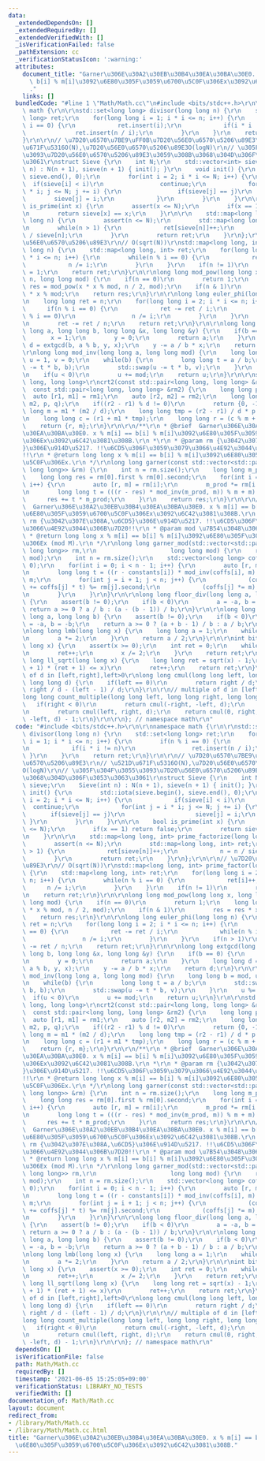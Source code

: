 ```yaml
---
data:
  _extendedDependsOn: []
  _extendedRequiredBy: []
  _extendedVerifiedWith: []
  _isVerificationFailed: false
  _pathExtension: cc
  _verificationStatusIcon: ':warning:'
  attributes:
    document_title: "Garner\u306E\u30A2\u30EB\u30B4\u30EA\u30BA\u30E0. x % m[i] ==\
      \ b[i] % m[i]\u3092\u6E80\u305F\u3059\u6700\u5C0F\u306Ex\u3092\u6C42\u3081\u308B\
      ."
    links: []
  bundledCode: "#line 1 \"Math/Math.cc\"\n#include <bits/stdc++.h>\r\n\r\nnamespace\
    \ math {\r\n\r\nstd::set<long long> divisor(long long n) {\r\n    std::set<long\
    \ long> ret;\r\n    for(long long i = 1; i * i <= n; i++) {\r\n        if(n %\
    \ i == 0) {\r\n            ret.insert(i);\r\n            if(i * i != n)\r\n  \
    \              ret.insert(n / i);\r\n        }\r\n    }\r\n    return ret;\r\n\
    }\r\n\r\n// \u7D20\u6570\u7BE9\uFF0B\u7D20\u56E0\u6570\u5206\u89E3\r\n// \u521D\
    \u671F\u5316O(N),\u7D20\u56E0\u6570\u5206\u89E3O(logN)\r\n// \u305F\u304F\u3055\
    \u3093\u7D20\u56E0\u6570\u5206\u89E3\u3059\u308B\u3068\u304D\u306F\u3053\u3063\
    \u3061\r\nstruct Sieve {\r\n    int N;\r\n    std::vector<int> sieve;\r\n    Sieve(int\
    \ n) : N(n + 1), sieve(n + 1) { init(); }\r\n    void init() {\r\n        std::iota(sieve.begin(),\
    \ sieve.end(), 0);\r\n        for(int i = 2; i * i <= N; i++) {\r\n          \
    \  if(sieve[i] < i)\r\n                continue;\r\n            for(int j = i\
    \ * i; j <= N; j += i) {\r\n                if(sieve[j] == j)\r\n            \
    \        sieve[j] = i;\r\n            }\r\n        }\r\n    }\r\n\r\n    bool\
    \ is_prime(int x) {\r\n        assert(x <= N);\r\n        if(x == 1) return false;\r\
    \n        return sieve[x] == x;\r\n    }\r\n\r\n    std::map<long long, int> prime_factorize(long\
    \ long n) {\r\n        assert(n <= N);\r\n        std::map<long long, int> ret;\r\
    \n        while(n > 1) {\r\n            ret[sieve[n]]++;\r\n            n = n\
    \ / sieve[n];\r\n        }\r\n        return ret;\r\n    }\r\n};\r\n\r\n// \u7D20\
    \u56E0\u6570\u5206\u89E3\r\n// O(sqrt(N))\r\nstd::map<long long, int> prime_factor(long\
    \ long n) {\r\n    std::map<long long, int> ret;\r\n    for(long long i = 2; i\
    \ * i <= n; i++) {\r\n        while(n % i == 0) {\r\n            ret[i]++;\r\n\
    \            n /= i;\r\n        }\r\n    }\r\n    if(n != 1)\r\n        ret[n]\
    \ = 1;\r\n    return ret;\r\n}\r\n\r\nlong long mod_pow(long long x, long long\
    \ n, long long mod) {\r\n    if(n == 0)\r\n        return 1;\r\n    long long\
    \ res = mod_pow(x * x % mod, n / 2, mod);\r\n    if(n & 1)\r\n        res = res\
    \ * x % mod;\r\n    return res;\r\n}\r\n\r\nlong long euler_phi(long long n) {\r\
    \n    long long ret = n;\r\n    for(long long i = 2; i * i <= n; i++) {\r\n  \
    \      if(n % i == 0) {\r\n            ret -= ret / i;\r\n            while(n\
    \ % i == 0)\r\n                n /= i;\r\n        }\r\n    }\r\n    if(n > 1)\r\
    \n        ret -= ret / n;\r\n    return ret;\r\n}\r\n\r\nlong long extgcd(long\
    \ long a, long long b, long long &x, long long &y) {\r\n    if(b == 0) {\r\n \
    \       x = 1;\r\n        y = 0;\r\n        return a;\r\n    }\r\n    long long\
    \ d = extgcd(b, a % b, y, x);\r\n    y -= a / b * x;\r\n    return d;\r\n}\r\n\
    \r\nlong long mod_inv(long long a, long long mod) {\r\n    long long b = mod,\
    \ u = 1, v = 0;\r\n    while(b) {\r\n        long long t = a / b;\r\n        std::swap(a\
    \ -= t * b, b);\r\n        std::swap(u -= t * b, v);\r\n    }\r\n    u %= mod;\r\
    \n    if(u < 0)\r\n        u += mod;\r\n    return u;\r\n}\r\n\r\nstd::pair<long\
    \ long, long long>\r\ncrt2(const std::pair<long long, long long> &rm1,\r\n   \
    \  const std::pair<long long, long long> &rm2) {\r\n    long long p, q;\r\n  \
    \  auto [r1, m1] = rm1;\r\n    auto [r2, m2] = rm2;\r\n    long long d = extgcd(r1,\
    \ m2, p, q);\r\n    if((r2 - r1) % d != 0)\r\n        return {0, -1};\r\n    long\
    \ long m = m1 * (m2 / d);\r\n    long long tmp = (r2 - r1) / d * p % (m2 / d);\r\
    \n    long long c = (r1 + m1 * tmp);\r\n    long long r = (c % m + m) % m;\r\n\
    \    return {r, m};\r\n}\r\n\r\n/**\r\n * @brief  Garner\u306E\u30A2\u30EB\u30B4\
    \u30EA\u30BA\u30E0. x % m[i] == b[i] % m[i]\u3092\u6E80\u305F\u3059\u6700\u5C0F\
    \u306Ex\u3092\u6C42\u3081\u308B.\r\n *\r\n * @param rm {\u3042\u307E\u308A,\u6CD5\
    }\u306E\u914D\u5217. !!\u6CD5\u306F\u3059\u3079\u3066\u4E92\u3044\u306B\u7D20\
    !!\r\n * @return long long x % m[i] == b[i] % m[i]\u3092\u6E80\u305F\u3059\u6700\
    \u5C0F\u306Ex.\r\n */\r\nlong long garner(const std::vector<std::pair<long long,\
    \ long long>> &rm) {\r\n    int n = rm.size();\r\n    long long m_prod = 1;\r\n\
    \    long long res = rm[0].first % rm[0].second;\r\n    for(int i = 1; i < n;\
    \ i++) {\r\n        auto [r, m] = rm[i];\r\n        m_prod *= rm[i - 1].second;\r\
    \n        long long t = (((r - res) * mod_inv(m_prod, m)) % m + m) % m;\r\n  \
    \      res += t * m_prod;\r\n    }\r\n    return res;\r\n}\r\n\r\n/**\r\n * @brief\
    \  Garner\u306E\u30A2\u30EB\u30B4\u30EA\u30BA\u30E0. x % m[i] == b[i] % m[i]\u3092\
    \u6E80\u305F\u3059\u6700\u5C0F\u306Ex\u3092\u6C42\u3081\u308B.\r\n *\r\n * @param\
    \ rm {\u3042\u307E\u308A,\u6CD5}\u306E\u914D\u5217. !!\u6CD5\u306F\u3059\u3079\
    \u3066\u4E92\u3044\u306B\u7D20!!\r\n * @param mod \u7B54\u3048\u306E\u6CD5.\r\n\
    \ * @return long long x % m[i] == b[i] % m[i]\u3092\u6E80\u305F\u3059\u6700\u5C0F\
    \u306Ex (mod M).\r\n */\r\nlong long garner_mod(std::vector<std::pair<long long,\
    \ long long>> rm,\r\n                     long long mod) {\r\n    rm.emplace_back(0,\
    \ mod);\r\n    int n = rm.size();\r\n    std::vector<long long> coffs(n, 1), constants(n,\
    \ 0);\r\n    for(int i = 0; i < n - 1; i++) {\r\n        auto [r, m] = rm[i];\r\
    \n        long long t = ((r - constants[i]) * mod_inv(coffs[i], m) % m + m) &\
    \ m;\r\n        for(int j = i + 1; j < n; j++) {\r\n            (constants[j]\
    \ += coffs[j] * t) %= rm[j].second;\r\n            (coffs[j] *= m) %= rm[j].second;\r\
    \n        }\r\n    }\r\n}\r\n\r\nlong long floor_div(long long a, long long b)\
    \ {\r\n    assert(b != 0);\r\n    if(b < 0)\r\n        a = -a, b = -b;\r\n   \
    \ return a >= 0 ? a / b : (a - (b - 1)) / b;\r\n}\r\n\r\nlong long ceil_div(long\
    \ long a, long long b) {\r\n    assert(b != 0);\r\n    if(b < 0)\r\n        a\
    \ = -a, b = -b;\r\n    return a >= 0 ? (a + b - 1) / b : a / b;\r\n}\r\n// left_most_bit\r\
    \nlong long lmb(long long x) {\r\n    long long a = 1;\r\n    while(a <= x) {\r\
    \n        a *= 2;\r\n    }\r\n    return a / 2;\r\n}\r\n\r\nint bit_length(long\
    \ long x) {\r\n    assert(x >= 0);\r\n    int ret = 0;\r\n    while(x > 0) {\r\
    \n        ret++;\r\n        x /= 2;\r\n    }\r\n    return ret;\r\n}\r\n\r\nlong\
    \ long ll_sqrt(long long x) {\r\n    long long ret = sqrt(x) - 1;\r\n    while((ret\
    \ + 1) * (ret + 1) <= x)\r\n        ret++;\r\n    return ret;\r\n}\r\n\r\n// multiple\
    \ of d in [left,right],left>0\r\nlong long cmul(long long left, long long right,\
    \ long long d) {\r\n    if(left == 0)\r\n        return right / d;\r\n    return\
    \ right / d - (left - 1) / d;\r\n}\r\n\r\n// multiple of d in [left,right]\r\n\
    long long count_multiple(long long left, long long right, long long d) {\r\n \
    \   if(right < 0)\r\n        return cmul(-right, -left, d);\r\n    if(left > 0)\r\
    \n        return cmul(left, right, d);\r\n    return cmul(0, right, d) + cmul(0,\
    \ -left, d) - 1;\r\n}\r\n\r\n}; // namespace math\r\n"
  code: "#include <bits/stdc++.h>\r\n\r\nnamespace math {\r\n\r\nstd::set<long long>\
    \ divisor(long long n) {\r\n    std::set<long long> ret;\r\n    for(long long\
    \ i = 1; i * i <= n; i++) {\r\n        if(n % i == 0) {\r\n            ret.insert(i);\r\
    \n            if(i * i != n)\r\n                ret.insert(n / i);\r\n       \
    \ }\r\n    }\r\n    return ret;\r\n}\r\n\r\n// \u7D20\u6570\u7BE9\uFF0B\u7D20\u56E0\
    \u6570\u5206\u89E3\r\n// \u521D\u671F\u5316O(N),\u7D20\u56E0\u6570\u5206\u89E3\
    O(logN)\r\n// \u305F\u304F\u3055\u3093\u7D20\u56E0\u6570\u5206\u89E3\u3059\u308B\
    \u3068\u304D\u306F\u3053\u3063\u3061\r\nstruct Sieve {\r\n    int N;\r\n    std::vector<int>\
    \ sieve;\r\n    Sieve(int n) : N(n + 1), sieve(n + 1) { init(); }\r\n    void\
    \ init() {\r\n        std::iota(sieve.begin(), sieve.end(), 0);\r\n        for(int\
    \ i = 2; i * i <= N; i++) {\r\n            if(sieve[i] < i)\r\n              \
    \  continue;\r\n            for(int j = i * i; j <= N; j += i) {\r\n         \
    \       if(sieve[j] == j)\r\n                    sieve[j] = i;\r\n           \
    \ }\r\n        }\r\n    }\r\n\r\n    bool is_prime(int x) {\r\n        assert(x\
    \ <= N);\r\n        if(x == 1) return false;\r\n        return sieve[x] == x;\r\
    \n    }\r\n\r\n    std::map<long long, int> prime_factorize(long long n) {\r\n\
    \        assert(n <= N);\r\n        std::map<long long, int> ret;\r\n        while(n\
    \ > 1) {\r\n            ret[sieve[n]]++;\r\n            n = n / sieve[n];\r\n\
    \        }\r\n        return ret;\r\n    }\r\n};\r\n\r\n// \u7D20\u56E0\u6570\u5206\
    \u89E3\r\n// O(sqrt(N))\r\nstd::map<long long, int> prime_factor(long long n)\
    \ {\r\n    std::map<long long, int> ret;\r\n    for(long long i = 2; i * i <=\
    \ n; i++) {\r\n        while(n % i == 0) {\r\n            ret[i]++;\r\n      \
    \      n /= i;\r\n        }\r\n    }\r\n    if(n != 1)\r\n        ret[n] = 1;\r\
    \n    return ret;\r\n}\r\n\r\nlong long mod_pow(long long x, long long n, long\
    \ long mod) {\r\n    if(n == 0)\r\n        return 1;\r\n    long long res = mod_pow(x\
    \ * x % mod, n / 2, mod);\r\n    if(n & 1)\r\n        res = res * x % mod;\r\n\
    \    return res;\r\n}\r\n\r\nlong long euler_phi(long long n) {\r\n    long long\
    \ ret = n;\r\n    for(long long i = 2; i * i <= n; i++) {\r\n        if(n % i\
    \ == 0) {\r\n            ret -= ret / i;\r\n            while(n % i == 0)\r\n\
    \                n /= i;\r\n        }\r\n    }\r\n    if(n > 1)\r\n        ret\
    \ -= ret / n;\r\n    return ret;\r\n}\r\n\r\nlong long extgcd(long long a, long\
    \ long b, long long &x, long long &y) {\r\n    if(b == 0) {\r\n        x = 1;\r\
    \n        y = 0;\r\n        return a;\r\n    }\r\n    long long d = extgcd(b,\
    \ a % b, y, x);\r\n    y -= a / b * x;\r\n    return d;\r\n}\r\n\r\nlong long\
    \ mod_inv(long long a, long long mod) {\r\n    long long b = mod, u = 1, v = 0;\r\
    \n    while(b) {\r\n        long long t = a / b;\r\n        std::swap(a -= t *\
    \ b, b);\r\n        std::swap(u -= t * b, v);\r\n    }\r\n    u %= mod;\r\n  \
    \  if(u < 0)\r\n        u += mod;\r\n    return u;\r\n}\r\n\r\nstd::pair<long\
    \ long, long long>\r\ncrt2(const std::pair<long long, long long> &rm1,\r\n   \
    \  const std::pair<long long, long long> &rm2) {\r\n    long long p, q;\r\n  \
    \  auto [r1, m1] = rm1;\r\n    auto [r2, m2] = rm2;\r\n    long long d = extgcd(r1,\
    \ m2, p, q);\r\n    if((r2 - r1) % d != 0)\r\n        return {0, -1};\r\n    long\
    \ long m = m1 * (m2 / d);\r\n    long long tmp = (r2 - r1) / d * p % (m2 / d);\r\
    \n    long long c = (r1 + m1 * tmp);\r\n    long long r = (c % m + m) % m;\r\n\
    \    return {r, m};\r\n}\r\n\r\n/**\r\n * @brief  Garner\u306E\u30A2\u30EB\u30B4\
    \u30EA\u30BA\u30E0. x % m[i] == b[i] % m[i]\u3092\u6E80\u305F\u3059\u6700\u5C0F\
    \u306Ex\u3092\u6C42\u3081\u308B.\r\n *\r\n * @param rm {\u3042\u307E\u308A,\u6CD5\
    }\u306E\u914D\u5217. !!\u6CD5\u306F\u3059\u3079\u3066\u4E92\u3044\u306B\u7D20\
    !!\r\n * @return long long x % m[i] == b[i] % m[i]\u3092\u6E80\u305F\u3059\u6700\
    \u5C0F\u306Ex.\r\n */\r\nlong long garner(const std::vector<std::pair<long long,\
    \ long long>> &rm) {\r\n    int n = rm.size();\r\n    long long m_prod = 1;\r\n\
    \    long long res = rm[0].first % rm[0].second;\r\n    for(int i = 1; i < n;\
    \ i++) {\r\n        auto [r, m] = rm[i];\r\n        m_prod *= rm[i - 1].second;\r\
    \n        long long t = (((r - res) * mod_inv(m_prod, m)) % m + m) % m;\r\n  \
    \      res += t * m_prod;\r\n    }\r\n    return res;\r\n}\r\n\r\n/**\r\n * @brief\
    \  Garner\u306E\u30A2\u30EB\u30B4\u30EA\u30BA\u30E0. x % m[i] == b[i] % m[i]\u3092\
    \u6E80\u305F\u3059\u6700\u5C0F\u306Ex\u3092\u6C42\u3081\u308B.\r\n *\r\n * @param\
    \ rm {\u3042\u307E\u308A,\u6CD5}\u306E\u914D\u5217. !!\u6CD5\u306F\u3059\u3079\
    \u3066\u4E92\u3044\u306B\u7D20!!\r\n * @param mod \u7B54\u3048\u306E\u6CD5.\r\n\
    \ * @return long long x % m[i] == b[i] % m[i]\u3092\u6E80\u305F\u3059\u6700\u5C0F\
    \u306Ex (mod M).\r\n */\r\nlong long garner_mod(std::vector<std::pair<long long,\
    \ long long>> rm,\r\n                     long long mod) {\r\n    rm.emplace_back(0,\
    \ mod);\r\n    int n = rm.size();\r\n    std::vector<long long> coffs(n, 1), constants(n,\
    \ 0);\r\n    for(int i = 0; i < n - 1; i++) {\r\n        auto [r, m] = rm[i];\r\
    \n        long long t = ((r - constants[i]) * mod_inv(coffs[i], m) % m + m) &\
    \ m;\r\n        for(int j = i + 1; j < n; j++) {\r\n            (constants[j]\
    \ += coffs[j] * t) %= rm[j].second;\r\n            (coffs[j] *= m) %= rm[j].second;\r\
    \n        }\r\n    }\r\n}\r\n\r\nlong long floor_div(long long a, long long b)\
    \ {\r\n    assert(b != 0);\r\n    if(b < 0)\r\n        a = -a, b = -b;\r\n   \
    \ return a >= 0 ? a / b : (a - (b - 1)) / b;\r\n}\r\n\r\nlong long ceil_div(long\
    \ long a, long long b) {\r\n    assert(b != 0);\r\n    if(b < 0)\r\n        a\
    \ = -a, b = -b;\r\n    return a >= 0 ? (a + b - 1) / b : a / b;\r\n}\r\n// left_most_bit\r\
    \nlong long lmb(long long x) {\r\n    long long a = 1;\r\n    while(a <= x) {\r\
    \n        a *= 2;\r\n    }\r\n    return a / 2;\r\n}\r\n\r\nint bit_length(long\
    \ long x) {\r\n    assert(x >= 0);\r\n    int ret = 0;\r\n    while(x > 0) {\r\
    \n        ret++;\r\n        x /= 2;\r\n    }\r\n    return ret;\r\n}\r\n\r\nlong\
    \ long ll_sqrt(long long x) {\r\n    long long ret = sqrt(x) - 1;\r\n    while((ret\
    \ + 1) * (ret + 1) <= x)\r\n        ret++;\r\n    return ret;\r\n}\r\n\r\n// multiple\
    \ of d in [left,right],left>0\r\nlong long cmul(long long left, long long right,\
    \ long long d) {\r\n    if(left == 0)\r\n        return right / d;\r\n    return\
    \ right / d - (left - 1) / d;\r\n}\r\n\r\n// multiple of d in [left,right]\r\n\
    long long count_multiple(long long left, long long right, long long d) {\r\n \
    \   if(right < 0)\r\n        return cmul(-right, -left, d);\r\n    if(left > 0)\r\
    \n        return cmul(left, right, d);\r\n    return cmul(0, right, d) + cmul(0,\
    \ -left, d) - 1;\r\n}\r\n\r\n}; // namespace math\r\n"
  dependsOn: []
  isVerificationFile: false
  path: Math/Math.cc
  requiredBy: []
  timestamp: '2021-06-05 15:25:05+09:00'
  verificationStatus: LIBRARY_NO_TESTS
  verifiedWith: []
documentation_of: Math/Math.cc
layout: document
redirect_from:
- /library/Math/Math.cc
- /library/Math/Math.cc.html
title: "Garner\u306E\u30A2\u30EB\u30B4\u30EA\u30BA\u30E0. x % m[i] == b[i] % m[i]\u3092\
  \u6E80\u305F\u3059\u6700\u5C0F\u306Ex\u3092\u6C42\u3081\u308B."
---
```

